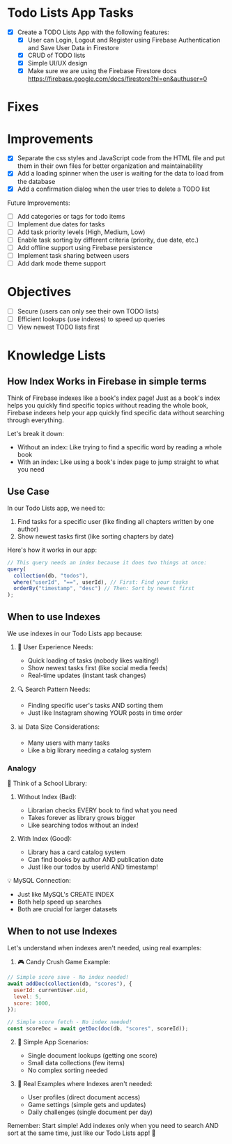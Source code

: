 # Todo Lists App Tasks

- [x] Create a TODO Lists App with the following features:
  - [x] User can Login, Logout and Register using Firebase Authentication and Save User Data in Firestore
  - [x] CRUD of TODO lists
  - [x] Simple UI/UX design
  - [x] Make sure we are using the Firebase Firestore docs https://firebase.google.com/docs/firestore?hl=en&authuser=0

# Fixes

# Improvements

- [x] Separate the css styles and JavaScript code from the HTML file and put them in their own files for better organization and maintainability
- [x] Add a loading spinner when the user is waiting for the data to load from the database
- [x] Add a confirmation dialog when the user tries to delete a TODO list

Future Improvements:

- [ ] Add categories or tags for todo items
- [ ] Implement due dates for tasks
- [ ] Add task priority levels (High, Medium, Low)
- [ ] Enable task sorting by different criteria (priority, due date, etc.)
- [ ] Add offline support using Firebase persistence
- [ ] Implement task sharing between users
- [ ] Add dark mode theme support

# Objectives

- [ ] Secure (users can only see their own TODO lists)
- [ ] Efficient lookups (use indexes) to speed up queries
- [ ] View newest TODO lists first

# Knowledge Lists

## How Index Works in Firebase in simple terms

Think of Firebase indexes like a book's index page! Just as a book's index helps you quickly find specific topics without reading the whole book, Firebase indexes help your app quickly find specific data without searching through everything.

Let's break it down:

- Without an index: Like trying to find a specific word by reading a whole book
- With an index: Like using a book's index page to jump straight to what you need

## Use Case

In our Todo Lists app, we need to:

1. Find tasks for a specific user (like finding all chapters written by one author)
2. Show newest tasks first (like sorting chapters by date)

Here's how it works in our app:

```javascript
// This query needs an index because it does two things at once:
query(
  collection(db, "todos"),
  where("userId", "==", userId), // First: Find your tasks
  orderBy("timestamp", "desc") // Then: Sort by newest first
);
```

## When to use Indexes

We use indexes in our Todo Lists app because:

1. 📱 User Experience Needs:

   - Quick loading of tasks (nobody likes waiting!)
   - Show newest tasks first (like social media feeds)
   - Real-time updates (instant task changes)

2. 🔍 Search Pattern Needs:

   - Finding specific user's tasks AND sorting them
   - Just like Instagram showing YOUR posts in time order

3. 📊 Data Size Considerations:
   - Many users with many tasks
   - Like a big library needing a catalog system

### Analogy

🏫 Think of a School Library:

1. Without Index (Bad):

   - Librarian checks EVERY book to find what you need
   - Takes forever as library grows bigger
   - Like searching todos without an index!

2. With Index (Good):
   - Library has a card catalog system
   - Can find books by author AND publication date
   - Just like our todos by userId AND timestamp!

💡 MySQL Connection:

- Just like MySQL's CREATE INDEX
- Both help speed up searches
- Both are crucial for larger datasets

## When to not use Indexes

Let's understand when indexes aren't needed, using real examples:

1. 🎮 Candy Crush Game Example:

```javascript
// Simple score save - No index needed!
await addDoc(collection(db, "scores"), {
  userId: currentUser.uid,
  level: 5,
  score: 1000,
});

// Simple score fetch - No index needed!
const scoreDoc = await getDoc(doc(db, "scores", scoreId));
```

2. 🎯 Simple App Scenarios:

   - Single document lookups (getting one score)
   - Small data collections (few items)
   - No complex sorting needed

3. 📱 Real Examples where Indexes aren't needed:
   - User profiles (direct document access)
   - Game settings (simple gets and updates)
   - Daily challenges (single document per day)

Remember: Start simple! Add indexes only when you need to search AND sort at the same time, just like our Todo Lists app! 🚀
